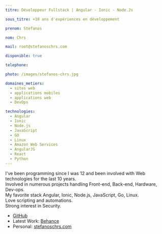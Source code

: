 ```yaml
---
titre: Développeur Fullstack | Angular - Ionic - Node.Js

sous_titre: +10 ans d'expériences en développement

prenom: Stefanos

nom: Chrs

mail: root@stefanoschrs.com

disponible: true

telephone:

photo: /images/stefanos-chrs.jpg

domaines_metiers:
  - sites web
  - applications mobiles
  - applications web
  - DevOps

technologies:
  - Angular
  - Ionic
  - Node.js
  - JavaScript
  - GO
  - Linux
  - Amazon Web Services
  - AngularJS
  - React
  - Python
---
```


I've been programming since I was 12 and been involved with Web technologies for the last 10 years.  
Involved in numerous projects handling Front-end, Back-end, Hardware, Dev-ops.  
My favorite stack Angular, Ionic, Node.js, JavaScript, Go, Linux.  
Love scripting and automations.  
Strong interest in Security.  
  
- [GitHub](https://github.com/stefanoschrs)  
- Latest Work: [Behance](https://www.behance.net/stefanoschrs)  
- Personal: [stefanoschrs.com](https://stefanoschrs.com)  
